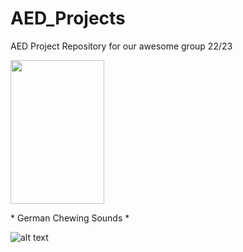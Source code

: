 # AED_Projects
AED Project Repository for our awesome group 22/23



<img src="https://media.tenor.com/ufjlv3GDiXwAAAAC/kancolle-chewing.gif" width="150" height="230" />


<p> * German Chewing Sounds *</p>

![alt text](https://i.imgur.com/1EgmQhX.png)
